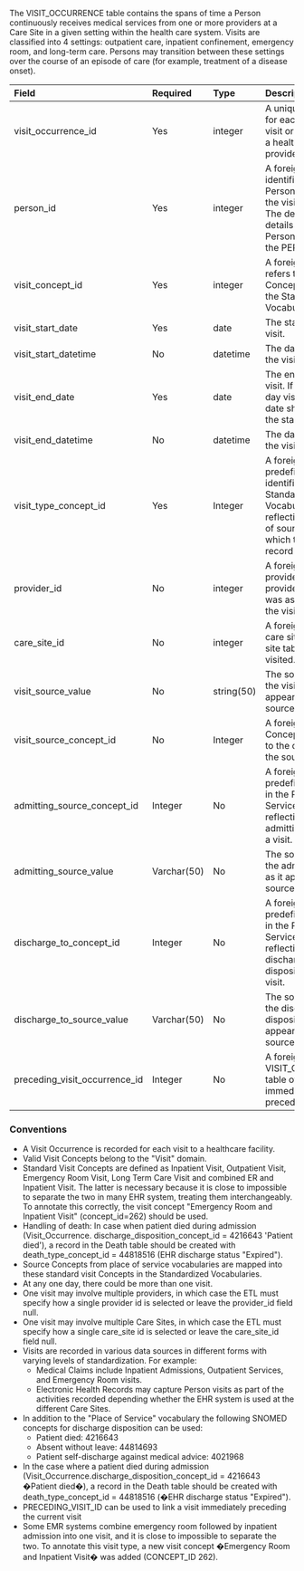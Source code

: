 The VISIT_OCCURRENCE table contains the spans of time a Person continuously receives medical services from one or more providers at a Care Site in a given setting within the health care system. Visits are classified into 4 settings: outpatient care, inpatient confinement, emergency room, and long-term care. Persons may transition between these settings over the course of an episode of care (for example, treatment of a disease onset). 

Field|Required|Type|Description
:------------------------|:--------|:-----|:-------------------------------------------------
|visit_occurrence_id|Yes|integer|A unique identifier for each Person's visit or encounter at a healthcare provider.|
|person_id|Yes|integer|A foreign key identifier to the Person for whom the visit is recorded. The demographic details of that Person are stored in the PERSON table.|
|visit_concept_id|Yes|integer|A foreign key that refers to a visit Concept identifier in the Standardized Vocabularies.|
|visit_start_date|Yes|date|The start date of the visit.|
|visit_start_datetime|No|datetime|The date and time of the visit started.|
|visit_end_date|Yes|date|The end date of the visit. If this is a one-day visit the end date should match the start date.|
|visit_end_datetime|No|datetime|The date and time of the visit end.|
|visit_type_concept_id|Yes|Integer|A foreign key to the predefined Concept identifier in the Standardized Vocabularies reflecting the type of source data from which the visit record is derived.|
|provider_id|No|integer|A foreign key to the provider in the provider table who was associated with the visit.|
|care_site_id|No|integer|A foreign key to the care site in the care site table that was visited.|
|visit_source_value|No|string(50)|The source code for the visit as it appears in the source data.|
|visit_source_concept_id|No|Integer|A foreign key to a Concept that refers to the code used in the source.|
|admitting_source_concept_id|	Integer	|No	|A foreign key to the predefined concept in the Place of Service Vocabulary reflecting the admitting source for a visit.|
|admitting_source_value	|Varchar(50)|	No|	The source code for the admitting source as it appears in the source data.|
|discharge_to_concept_id|	Integer	|No	|A foreign key to the predefined concept in the Place of Service Vocabulary reflecting the discharge disposition for a visit.|
|discharge_to_source_value|	Varchar(50)|	No|	The source code for the discharge disposition as it appears in the source data.|
|preceding_visit_occurrence_id	|Integer|	No	|A foreign key to the VISIT_OCCURRENCE table of the visit immediately preceding this visit|

### Conventions 

  * A Visit Occurrence is recorded for each visit to a healthcare facility. 
  * Valid Visit Concepts belong to the "Visit" domain. 
  * Standard Visit Concepts are defined as Inpatient Visit, Outpatient Visit, Emergency Room Visit, Long Term Care Visit and combined ER and Inpatient Visit. The latter is necessary because it is close to impossible to separate the two in many EHR system, treating them interchangeably. To annotate this correctly, the visit concept "Emergency Room and Inpatient Visit" (concept_id=262) should be used.
  * Handling of death: In case when patient died during admission (Visit_Occurrence. discharge_disposition_concept_id = 4216643 'Patient died'), a record in the Death table should be created with death_type_concept_id = 44818516 (EHR discharge status "Expired").
  * Source Concepts from place of service vocabularies are mapped into these standard visit Concepts in the Standardized Vocabularies. 
  * At any one day, there could be more than one visit.
  * One visit may involve multiple providers, in which case the ETL must specify how a single provider id is selected or leave the provider_id field null.
  * One visit may involve multiple Care Sites, in which case the ETL must specify how a single care_site id is selected or leave the care_site_id field null.
  * Visits are recorded in various data sources in different forms with varying levels of standardization. For example:
    * Medical Claims include Inpatient Admissions, Outpatient Services, and Emergency Room visits. 
    * Electronic Health Records may capture Person visits as part of the activities recorded depending whether the EHR system is used at the different Care Sites.
  * In addition to the "Place of Service" vocabulary the following SNOMED concepts for discharge disposition can be used:
    * Patient died: 4216643
	* Absent without leave: 44814693
	* Patient self-discharge against medical advice: 4021968
  * In the case where a patient died during admission (Visit_Occurrence.discharge_disposition_concept_id = 4216643 �Patient died�), a record in the Death table should be created with death_type_concept_id = 44818516 (�EHR discharge status "Expired").
  * PRECEDING_VISIT_ID can be used to link a visit immediately preceding the current visit
  * Some EMR systems combine emergency room followed by inpatient admission into one visit, and it is close to impossible to separate the two. To annotate this visit type, a new visit concept �Emergency Room and Inpatient Visit� was added (CONCEPT_ID 262).
